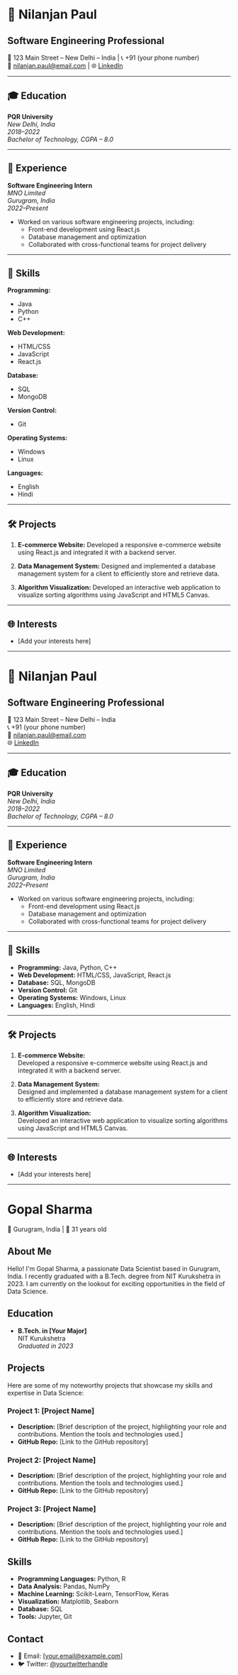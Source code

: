 # 🚀 Nilanjan Paul

## Software Engineering Professional

📍 123 Main Street – New Delhi – India  | 📞 +91 (your phone number)  
📧 nilanjan.paul@email.com  | 🌐 [LinkedIn](www.linkedin.com/in/nilanjanpaul)

---

## 🎓 Education

**PQR University**  
*New Delhi, India*  
*2018–2022*  
*Bachelor of Technology, CGPA – 8.0*  

---

## 💼 Experience

**Software Engineering Intern**  
*MNO Limited*  
*Gurugram, India*  
*2022–Present*  

- Worked on various software engineering projects, including:
  - Front-end development using React.js
  - Database management and optimization
  - Collaborated with cross-functional teams for project delivery

---

## 🚀 Skills

**Programming:**
- Java
- Python
- C++

**Web Development:**
- HTML/CSS
- JavaScript
- React.js

**Database:**
- SQL
- MongoDB

**Version Control:**
- Git

**Operating Systems:**
- Windows
- Linux

**Languages:**
- English
- Hindi

---

## 🛠️ Projects

1. **E-commerce Website:**
   Developed a responsive e-commerce website using React.js and integrated it with a backend server.

2. **Data Management System:**
   Designed and implemented a database management system for a client to efficiently store and retrieve data.

3. **Algorithm Visualization:**
   Developed an interactive web application to visualize sorting algorithms using JavaScript and HTML5 Canvas.

---

## 🌐 Interests

- [Add your interests here]



---
# 🚀 Nilanjan Paul
## Software Engineering Professional
📍 123 Main Street – New Delhi – India  
📞 +91 (your phone number)  
📧 nilanjan.paul@email.com  
🌐 [LinkedIn](www.linkedin.com/in/nilanjanpaul)

---

## 🎓 Education
**PQR University**  
*New Delhi, India*  
*2018–2022*  
*Bachelor of Technology, CGPA – 8.0*  

---

## 💼 Experience
**Software Engineering Intern**  
*MNO Limited*  
*Gurugram, India*  
*2022–Present*  
- Worked on various software engineering projects, including:
  - Front-end development using React.js
  - Database management and optimization
  - Collaborated with cross-functional teams for project delivery

---

## 🚀 Skills
- **Programming:** Java, Python, C++
- **Web Development:** HTML/CSS, JavaScript, React.js
- **Database:** SQL, MongoDB
- **Version Control:** Git
- **Operating Systems:** Windows, Linux
- **Languages:** English, Hindi

---

## 🛠️ Projects
1. **E-commerce Website:**  
   Developed a responsive e-commerce website using React.js and integrated it with a backend server.

2. **Data Management System:**  
   Designed and implemented a database management system for a client to efficiently store and retrieve data.

3. **Algorithm Visualization:**  
   Developed an interactive web application to visualize sorting algorithms using JavaScript and HTML5 Canvas.

---

## 🌐 Interests
- [Add your interests here]



---


# Gopal Sharma

📍 Gurugram, India | 📅 31 years old

## About Me

Hello! I'm Gopal Sharma, a passionate Data Scientist based in Gurugram, India. I recently graduated with a B.Tech. degree from NIT Kurukshetra in 2023. I am currently on the lookout for exciting opportunities in the field of Data Science.

## Education

- **B.Tech. in [Your Major]**  
  NIT Kurukshetra  
  *Graduated in 2023*

## Projects

Here are some of my noteworthy projects that showcase my skills and expertise in Data Science:

### Project 1: [Project Name]

- **Description:** [Brief description of the project, highlighting your role and contributions. Mention the tools and technologies used.]
- **GitHub Repo:** [Link to the GitHub repository]

### Project 2: [Project Name]

- **Description:** [Brief description of the project, highlighting your role and contributions. Mention the tools and technologies used.]
- **GitHub Repo:** [Link to the GitHub repository]

### Project 3: [Project Name]

- **Description:** [Brief description of the project, highlighting your role and contributions. Mention the tools and technologies used.]
- **GitHub Repo:** [Link to the GitHub repository]

## Skills

- **Programming Languages:** Python, R
- **Data Analysis:** Pandas, NumPy
- **Machine Learning:** Scikit-Learn, TensorFlow, Keras
- **Visualization:** Matplotlib, Seaborn
- **Database:** SQL
- **Tools:** Jupyter, Git

## Contact

- 📧 Email: [your.email@example.com]
- 🐦 Twitter: [@yourtwitterhandle](https://twitter.com/yourtwitterhandle)
